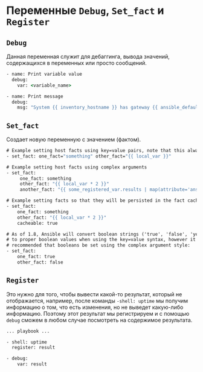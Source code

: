 # Переменные `Debug`, `Set_fact` и `Register`

## `Debug`

Данная переменная служит для дебаггинга, вывода значений, содержащихся в переменных или просто сообщений.

```cmd
- name: Print variable value
  debug:
    var: <variable_name>
```

```cmd
- name: Print message
  debug:
    msg: "System {{ inventory_hostname }} has gateway {{ ansible_default_ipv4.gateway }}"
```

## `Set_fact`

Создает новую переменную с значением (фактом).

```cmd
# Example setting host facts using key=value pairs, note that this always creates strings or booleans
- set_fact: one_fact="something" other_fact="{{ local_var }}"

# Example setting host facts using complex arguments
- set_fact:
     one_fact: something
     other_fact: "{{ local_var * 2 }}"
     another_fact: "{{ some_registered_var.results | map(attribute='ansible_facts.some_fact') | list }}"

# Example setting facts so that they will be persisted in the fact cache
- set_fact:
    one_fact: something
    other_fact: "{{ local_var * 2 }}"
    cacheable: true

# As of 1.8, Ansible will convert boolean strings ('true', 'false', 'yes', 'no')
# to proper boolean values when using the key=value syntax, however it is still
# recommended that booleans be set using the complex argument style:
- set_fact:
    one_fact: true
    other_fact: false
```

## `Register`

Это нужно для того, чтобы вывести какой-то результат, который не отображается, например, после команды `-shell: uptime` мы получим информацию о том, что есть изменения, но не выведет какую-либо информацию. Поэтому этот результат мы регистрируем и с помощью `debug` сможем в любом случае посмотреть на содержимое результата.

```cmd
... playbook ...

- shell: uptime
  register: result

- debug:
    var: result
```

